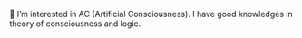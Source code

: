 
👀 I’m interested in AC (Artificial Consciousness). I have good knowledges in theory of consciousness and logic. 

<!---
Eisenbruder/Eisenbruder is a ✨ special ✨ repository because its `README.md` (this file) appears on your GitHub profile.
You can click the Preview link to take a look at your changes.
--->
